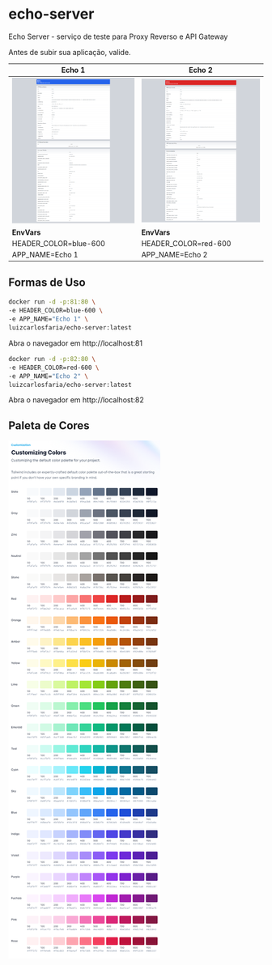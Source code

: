 # echo-server
Echo Server - serviço de teste para Proxy Reverso e API Gateway

Antes de subir sua aplicação, valide.


| Echo 1  | Echo 2 |
| ------------- | ------------- |
| ![Isso é uma imagem](https://raw.githubusercontent.com/luizcarlosfaria/echo-server/master/docs/assets/Echo-Server1.png)  | ![Isso é uma imagem](https://raw.githubusercontent.com/luizcarlosfaria/echo-server/master/docs/assets/Echo-Server2.png) |
| **EnvVars**  | **EnvVars**  |
| HEADER_COLOR=blue-600  | HEADER_COLOR=red-600  |
| APP_NAME=Echo 1  |  APP_NAME=Echo 2 |


## Formas de Uso

```sh
docker run -d -p:81:80 \
-e HEADER_COLOR=blue-600 \
-e APP_NAME="Echo 1" \
luizcarlosfaria/echo-server:latest
```
Abra o navegador em http://localhost:81

```sh
docker run -d -p:82:80 \
-e HEADER_COLOR=red-600 \
-e APP_NAME="Echo 2" \
luizcarlosfaria/echo-server:latest
```
Abra o navegador em http://localhost:82




## Paleta de Cores

[![Isso é uma imagem](https://raw.githubusercontent.com/luizcarlosfaria/echo-server/master/docs/assets/Customizing-Colors-Tailwind-CSS.png)](https://tailwindcss.com/docs/customizing-colors)

